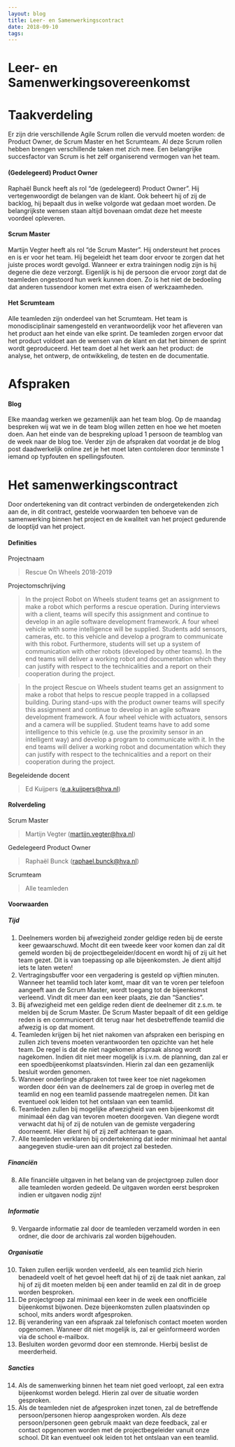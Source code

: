 ```yaml
---
layout: blog
title: Leer- en Samenwerkingscontract
date: 2018-09-10
tags:
---
```


# Leer- en Samenwerkingsovereenkomst

# Taakverdeling
Er zijn drie verschillende Agile Scrum rollen die vervuld moeten worden: de Product Owner, de Scrum Master en het Scrumteam. Al deze Scrum rollen hebben brengen verschillende taken met zich mee. Een belangrijke succesfactor van Scrum is het zelf organiserend vermogen van het team.

#### (Gedelegeerd) Product Owner
Raphaël Bunck heeft als rol “de (gedelegeerd) Product Owner”. Hij vertegenwoordigt de belangen van de klant. Ook beheert hij of zij de backlog, hij bepaalt dus in welke volgorde wat gedaan moet worden. De belangrijkste wensen staan altijd bovenaan omdat deze het meeste voordeel opleveren.

#### Scrum Master
Martijn Vegter heeft als rol “de Scrum Master”. Hij ondersteunt het proces en is er voor het team. Hij begeleidt het team door ervoor te zorgen dat het juiste proces wordt gevolgd. Wanneer er extra trainingen nodig zijn is hij degene die deze verzorgt. Eigenlijk is hij de persoon die ervoor zorgt dat de teamleden ongestoord hun werk kunnen doen. Zo is het niet de bedoeling dat anderen tussendoor komen met extra eisen of werkzaamheden.

#### Het Scrumteam
Alle teamleden zijn onderdeel van het Scrumteam. Het team is monodisciplinair samengesteld en verantwoordelijk voor het afleveren van het product aan het einde van elke sprint. De teamleden zorgen ervoor dat het product voldoet aan de wensen van de klant en dat het binnen de sprint wordt geproduceerd. Het team doet al het werk aan het product: de analyse, het ontwerp, de ontwikkeling, de testen en de documentatie.

# Afspraken
#### Blog
Elke maandag werken we gezamenlijk aan het team blog. Op de maandag bespreken wij wat we in de team blog willen zetten en hoe we het moeten doen. Aan het einde van de bespreking upload 1 persoon de teamblog van de week naar de blog toe.
Verder zijn de afspraken dat voordat je de blog post daadwerkelijk online zet je het moet laten contoleren door tenminste 1 iemand op typfouten en spellingsfouten.

# Het samenwerkingscontract
Door ondertekening van dit contract verbinden de ondergetekenden zich aan de, in dit contract, gestelde voorwaarden ten behoeve van de samenwerking binnen het project en de kwaliteit van het project gedurende de looptijd van het project.

#### Definities
Projectnaam
>	Rescue On Wheels 2018-2019

Projectomschrijving
>	In the project Robot on Wheels student teams get an assignment to make a robot which performs a rescue operation. During interviews with a client, teams will specify this assignment and continue to develop in an agile software development framework. A four wheel vehicle with some intelligence will be supplied. Students add sensors, cameras, etc. to this vehicle and develop a program to communicate with this robot. Furthermore, students will set up a system of communication with other robots (developed by other teams). In the end teams will deliver a working robot and documentation which they can justify with respect to the technicalities and a report on their cooperation during the project.

> In the project Rescue on Wheels student teams get an assignment to make a robot that helps to rescue people trapped in a collapsed building. During stand-ups with the product owner teams will specify this assignment and continue to develop in an agile software development framework. A four wheel vehicle with actuators, sensors and a camera will be supplied. Student teams have to add some intelligence to this vehicle (e.g. use the proximity sensor in an intelligent way) and develop a program to communicate with it. In the end teams will deliver a working robot and documentation which they can justify with respect to the technicalities and a report on their cooperation during the project.

Begeleidende docent
>	Ed Kuijpers (e.a.kuijpers@hva.nl)

#### Rolverdeling
Scrum Master
>	Martijn Vegter (martijn.vegter@hva.nl)

Gedelegeerd Product Owner
>	Raphaël Bunck (raphael.bunck@hva.nl)

Scrumteam
>	Alle teamleden

#### Voorwaarden
##### Tijd
1.	Deelnemers worden bij afwezigheid zonder geldige reden bij de eerste keer gewaarschuwd. Mocht dit een tweede keer voor komen dan zal dit gemeld worden bij de projectbegeleider/docent en wordt hij of zij uit het team gezet. Dit is van toepassing op alle bijeenkomsten. Je dient altijd iets te laten weten!
2.	Vertragingsbuffer voor een vergadering is gesteld op vijftien minuten. Wanneer het teamlid toch later komt, maar dit van te voren per telefoon aangeeft aan de Scrum Master, wordt toegang tot de bijeenkomst verleend. Vindt dit meer dan een keer plaats, zie dan “Sancties”.
3.	Bij afwezigheid met een geldige reden dient de deelnemer dit z.s.m. te melden bij de Scrum Master. De Scrum Master bepaalt of dit een geldige reden is en communiceert dit terug naar het desbetreffende teamlid die afwezig is op dat moment.
4.	Teamleden krijgen bij het niet nakomen van afspraken een berisping en zullen zich tevens moeten verantwoorden ten opzichte van het hele team. De regel is dat de niet nagekomen afspraak alsnog wordt nagekomen. Indien dit niet meer mogelijk is i.v.m. de planning, dan zal er een spoedbijeenkomst plaatsvinden. Hierin zal dan een gezamenlijk besluit worden genomen.
5.	Wanneer onderlinge afspraken tot twee keer toe niet nagekomen worden door één van de deelnemers zal de groep in overleg met de teamlid en nog een teamlid passende maatregelen nemen. Dit kan eventueel ook leiden tot het ontslaan van een teamlid.
6.	Teamleden zullen bij mogelijke afwezigheid van een bijeenkomst dit minimaal één dag van tevoren moeten doorgeven. Van diegene wordt verwacht dat hij of zij de notulen van de gemiste vergadering doorneemt. Hier dient hij of zij zelf achteraan te gaan.
7.	Alle teamleden verklaren bij ondertekening dat ieder minimaal het aantal aangegeven studie-uren aan dit project zal besteden.

##### Financiën
8.	Alle financiële uitgaven in het belang van de projectgroep zullen door alle teamleden worden gedeeld. De uitgaven worden eerst besproken indien er uitgaven nodig zijn!

##### Informatie
9.	Vergaarde informatie zal door de teamleden verzameld worden in een ordner, die door de archivaris zal worden bijgehouden.

##### Organisatie
10.	Taken zullen eerlijk worden verdeeld, als een teamlid zich hierin benadeeld voelt of het gevoel heeft dat hij of zij de taak niet aankan, zal hij of zij dit moeten melden bij een ander teamlid en zal dit in de groep worden besproken.
11.	De projectgroep zal minimaal een keer in de week een onofficiële bijeenkomst bijwonen. Deze bijeenkomsten zullen plaatsvinden op school, mits anders wordt afgesproken.
12.	Bij verandering van een afspraak zal telefonisch contact moeten worden opgenomen. Wanneer dit niet mogelijk is, zal er geïnformeerd worden via de school e-mailbox.
13.	Besluiten worden gevormd door een stemronde. Hierbij beslist de meerderheid.

##### Sancties
14.	Als de samenwerking binnen het team niet goed verloopt, zal een extra bijeenkomst worden belegd. Hierin zal over de situatie worden gesproken.
15.	Als de teamleden niet de afgesproken inzet tonen, zal de betreffende persoon/personen hierop aangesproken worden. Als deze persoon/personen geen gebruik maakt van deze feedback, zal er contact opgenomen worden met de projectbegeleider vanuit onze school. Dit kan eventueel ook leiden tot het ontslaan van een teamlid.
